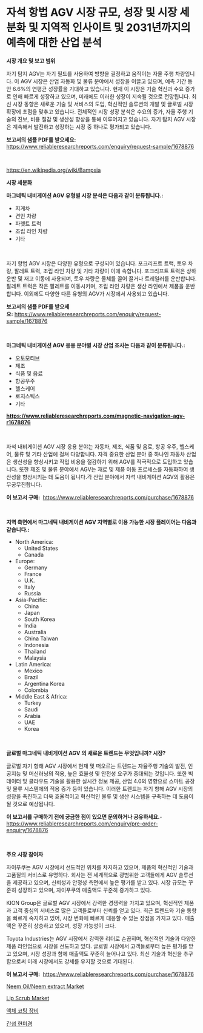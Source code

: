 <p><h1>자석 항법 AGV 시장 규모, 성장 및 시장 세분화 및 지역적 인사이트 및 2031년까지의 예측에 대한 산업 분석</h1></p><p><strong>시장 개요 및 보고 범위</strong></p>
<p><p>자기 탐지 AGV는 자기 필드를 사용하여 방향을 결정하고 움직이는 자율 주행 차량입니다. 이 AGV 시장은 산업 자동화 및 물류 분야에서 성장을 이끌고 있으며, 예측 기간 동안 6.6%의 연평균 성장률을 기대하고 있습니다. 현재 이 시장은 기술 혁신과 수요 증가로 인해 빠르게 성장하고 있으며, 미래에도 이러한 성장이 지속될 것으로 전망됩니다. 최신 시장 동향은 새로운 기술 및 서비스의 도입, 혁신적인 솔루션의 개발 및 글로벌 시장 확장에 초점을 맞추고 있습니다. 전체적인 시장 성장 분석은 수요의 증가, 자율 주행 기술의 진보, 비용 절감 및 생산성 향상을 통해 이루어지고 있습니다. 자기 탐지 AGV 시장은 계속해서 발전하고 성장하는 시장 중 하나로 평가되고 있습니다.</p></p>
<p><strong>보고서의 샘플 PDF를 받으세요:</strong> <a href="https://www.reliableresearchreports.com/enquiry/request-sample/1678876">https://www.reliableresearchreports.com/enquiry/request-sample/1678876</a></p>
<p>&nbsp;</p>
<p><a href="https://en.wikipedia.org/wiki/Bampsia">https://en.wikipedia.org/wiki/Bampsia</a></p>
<p><strong>시장 세분화</strong></p>
<p><strong>마그네틱 내비게이션 AGV 유형별 시장 분석은 다음과 같이 분류됩니다.:</strong></p>
<p><ul><li>지게차</li><li>견인 차량</li><li>파렛트 트럭</li><li>조립 라인 차량</li><li>기타</li></ul></p>
<p>&nbsp;</p>
<p><p>자기 항법 AGV 시장은 다양한 유형으로 구성되어 있습니다. 포크리프트 트럭, 토우 차량, 팔레트 트럭, 조립 라인 차량 및 기타 차량이 이에 속합니다. 포크리프트 트럭은 상하 운반 및 재고 이동에 사용되며, 토우 차량은 물체를 끌어 끌거나 트레일러를 운반합니다. 팔레트 트럭은 작은 팔레트를 이동시키며, 조립 라인 차량은 생산 라인에서 제품을 운반합니다. 이외에도 다양한 다른 유형의 AGV가 시장에서 사용되고 있습니다.</p></p>
<p><strong>보고서의 샘플 PDF를 받으세요:</strong>&nbsp;<a href="https://www.reliableresearchreports.com/enquiry/request-sample/1678876">https://www.reliableresearchreports.com/enquiry/request-sample/1678876</a></p>
<p>&nbsp;</p>
<p><strong> 마그네틱 내비게이션 AGV 응용 분야별 시장 산업 조사는 다음과 같이 분류됩니다.:</strong></p>
<p><ul><li>오토모티브</li><li>제조</li><li>식품 및 음료</li><li>항공우주</li><li>헬스케어</li><li>로지스틱스</li><li>기타</li></ul></p>
<p><strong><a href="https://www.reliableresearchreports.com/magnetic-navigation-agv-r1678876">https://www.reliableresearchreports.com/magnetic-navigation-agv-r1678876</a></strong></p>
<p>&nbsp;</p>
<p><p>자석 내비게이션 AGV 시장 응용 분야는 자동차, 제조, 식품 및 음료, 항공 우주, 헬스케어, 물류 및 기타 산업에 걸쳐 다양합니다. 자격 중요한 산업 분야 중 하나인 자동차 산업은 생산성을 향상시키고 작업 비용을 절감하기 위해 AGV를 적극적으로 도입하고 있습니다. 또한 제조 및 물류 분야에서 AGV는 재료 및 제품 이동 프로세스를 자동화하여 생산성을 향상시키는 데 도움이 됩니다.각 산업 분야에서 자석 내비게이션 AGV의 활용은 무궁무진합니다.</p></p>
<p><strong>이 보고서 구매:</strong>&nbsp; <a href="https://www.reliableresearchreports.com/purchase/1678876">https://www.reliableresearchreports.com/purchase/1678876</a></p>
<p>&nbsp;</p>
<p><strong>지역 측면에서 마그네틱 내비게이션 AGV 지역별로 이용 가능한 시장 플레이어는 다음과 같습니다.:</strong></p>
<p><ul>
    <li>
        North America:
        <ul>
            <li>United States</li>
            <li>Canada</li>
        </ul>
    </li>
    <li>
        Europe:
        <ul>
            <li>Germany</li>
            <li>France</li>
            <li>U.K.</li>
            <li>Italy</li>
            <li>Russia</li>
        </ul>
    </li>
    <li>
        Asia-Pacific:
        <ul>
            <li>China</li>
            <li>Japan</li>
            <li>South Korea</li>
            <li>India</li>
            <li>Australia</li>
            <li>China Taiwan</li>
            <li>Indonesia</li>
            <li>Thailand</li>
            <li>Malaysia</li>
        </ul>
    </li>
    <li>
        Latin America:
        <ul>
            <li>Mexico</li>
            <li>Brazil</li>
            <li>Argentina Korea</li>
            <li>Colombia</li>
        </ul>
    </li>
    <li>
        Middle East & Africa:
        <ul>
            <li>Turkey</li>
            <li>Saudi</li>
            <li>Arabia</li>
            <li>UAE</li>
            <li>Korea</li>
        </ul>
    </li>
    </ul></p>
<p>&nbsp;</p>
<p><strong>글로벌 마그네틱 내비게이션 AGV 의 새로운 트렌드는 무엇입니까? 시장?</strong></p>
<p><p>글로벌 자기 항해 AGV 시장에서 현재 및 떠오르는 트렌드는 자율주행 기술의 발전, 인공지능 및 머신러닝의 적용, 높은 효율성 및 안전성 요구가 증대되는 것입니다. 또한 빅데이터 및 클라우드 기술을 활용한 실시간 정보 제공, 산업 4.0의 영향으로 스마트 공장 및 물류 시스템에의 적용 증가 등이 있습니다. 이러한 트렌드는 자기 항해 AGV 시장의 성장을 촉진하고 더욱 효율적이고 혁신적인 물류 및 생산 시스템을 구축하는 데 도움이 될 것으로 예상됩니다.</p></p>
<p><strong>이 보고서를 구매하기 전에 궁금한 점이 있으면 문의하거나 공유하세요.</strong>- <a href="https://www.reliableresearchreports.com/enquiry/pre-order-enquiry/1678876">https://www.reliableresearchreports.com/enquiry/pre-order-enquiry/1678876</a></p>
<p>&nbsp;</p>
<p><strong>주요 시장 참여자</strong></p>
<p><p>자이푸쿠는 AGV 시장에서 선도적인 위치를 차지하고 있으며, 제품의 혁신적인 기술과 고품질의 서비스로 유명하다. 회사는 전 세계적으로 광범위한 고객들에게 AGV 솔루션을 제공하고 있으며, 신뢰성과 안정성 측면에서 높은 평가를 받고 있다. 시장 규모는 꾸준히 성장하고 있으며, 자이푸쿠의 매출액도 꾸준히 증가하고 있다.</p><p>KION Group은 글로벌 AGV 시장에서 강력한 경쟁력을 가지고 있으며, 혁신적인 제품과 고객 중심의 서비스로 많은 고객들로부터 신뢰를 얻고 있다. 최근 트렌드와 기술 동향을 빠르게 숙지하고 있어, 시장 변화에 빠르게 대응할 수 있는 장점을 가지고 있다. 매출액은 꾸준히 상승하고 있으며, 성장 가능성이 크다.</p><p>Toyota Industries는 AGV 시장에서 강력한 리더로 손꼽히며, 혁신적인 기술과 다양한 제품 라인업으로 시장을 선도하고 있다. 글로벌 시장에서 고객들로부터 높은 평가를 받고 있으며, 시장 성장과 함께 매출액도 꾸준히 늘어나고 있다. 최신 기술과 혁신을 추구함으로써 미래 시장에서도 강세를 유지할 것으로 기대된다.</p></p>
<p><strong>이 보고서 구매:</strong>&nbsp;&nbsp;<a href="https://www.reliableresearchreports.com/purchase/1678876">https://www.reliableresearchreports.com/purchase/1678876</a></p>
<p><p><a href="https://github.com/thomasBaker655/Market-Research-Report-List-1/blob/main/neem-oilneem-extract-market.md">Neem Oil/Neem extract Market</a></p><p><a href="https://github.com/LouieAltenwert/Market-Research-Report-List-1/blob/main/lip-scrub-market.md">Lip Scrub Market</a></p><p><a href="https://github.com/konokaryan/Market-Research-Report-List-1/blob/main/90489827679.md">액체 코팅 장비</a></p><p><a href="https://github.com/mithunmistry2258/Market-Research-Report-List-1/blob/main/51108447678.md">간섭 현미경</a></p></p>